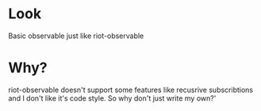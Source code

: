 # Look
Basic observable just like riot-observable
# Why?
riot-observable doesn't support some features like recusrive subscribtions and I don't like it's code style. So why don't just write my own?'
